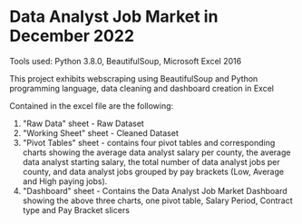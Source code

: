 # Data Analyst Job Market in December 2022

Tools used: Python 3.8.0, BeautifulSoup, Microsoft Excel 2016

This project exhibits webscraping using BeautifulSoup and Python programming language, data cleaning and dashboard creation in Excel

Contained in the excel file are the following:
1. "Raw Data" sheet - Raw Dataset
2. "Working Sheet" sheet - Cleaned Dataset
3. "Pivot Tables" sheet - contains four pivot tables and corresponding charts showing the average data analyst salary per county, the average data analyst starting salary, the total number of data analyst jobs per county, and data analyst jobs grouped by pay brackets (Low, Average and High paying jobs).
4. "Dashboard" sheet - Contains the Data Analyst Job Market Dashboard showing the above three charts, one pivot table, Salary Period, Contract type and Pay Bracket slicers

